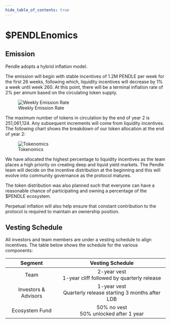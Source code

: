 ```yaml
---
hide_table_of_contents: true
---
```


# $PENDLEnomics

## Emission

Pendle adopts a hybrid inflation model.

The emission will begin with stable incentives of 1.2M PENDLE per week for the first 26 weeks, following which, liquidity incentives will decrease by 1% a week until week 260. At this point, there will be a terminal inflation rate of 2% per annum based on the circulating token supply.

<figure>
  <img src="/img/governance/weekly_emission_rate.png" alt="Weekly Emission Rate" />
  <figcaption>Weekly Emission Rate</figcaption>
</figure>

The maximum number of tokens in circulation by the end of year 2 is 251,061,124. Any subsequent increments will come from liquidity incentives. The following chart shows the breakdown of our token allocation at the end of year 2:

<figure>
  <img src="/img/governance/tokenomics.png" alt="Tokenomics" />
  <figcaption>Tokenomics</figcaption>
</figure>

We have allocated the highest percentage to liquidity incentives as the team places a high priority on creating deep and liquid yield markets. The Pendle team will decide on the incentive distribution at the beginning and this will evolve into community governance as the protocol matures.

The token distribution was also planned such that everyone can have a reasonable chance of participating and owning a percentage of the $PENDLE ecosystem.

Perpetual inflation will also help ensure that constant contribution to the protocol is required to maintain an ownership position.

## Vesting Schedule

All investors and team members are under a vesting schedule to align incentives. The table below shows the schedule for the various components:

|       Segment        |                        Vesting Schedule                        |
| :------------------: | :------------------------------------------------------------: |
|         Team         |  2-year vest<br />1-year cliff followed by quarterly release   |
| Investors & Advisors | 1-year vest<br />Quarterly release starting 3 months after LDB |
|    Ecosystem Fund    |           50% no vest<br />50% unlocked after 1 year           |
